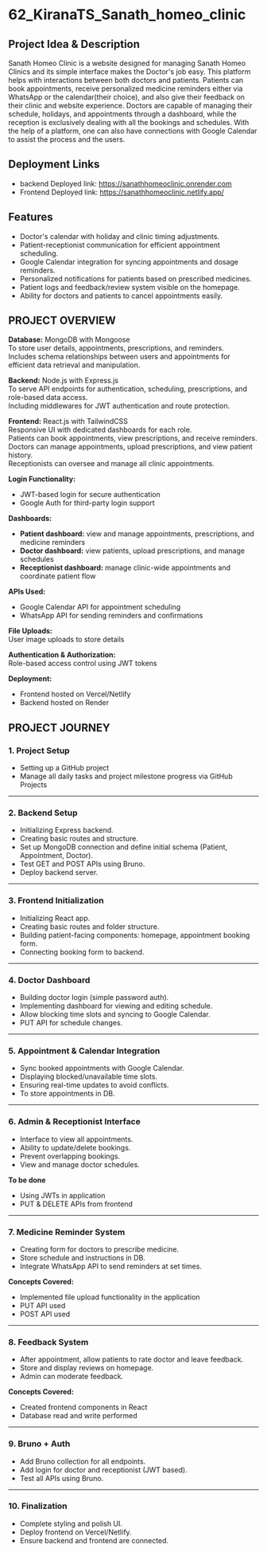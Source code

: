 
# 62_KiranaTS_Sanath_homeo_clinic

## Project Idea & Description

Sanath Homeo Clinic is a website designed for managing Sanath Homeo Clinics and its simple interface makes the Doctor's job easy. This platform helps with interactions between both doctors and patients. Patients can book appointments, receive personalized medicine reminders either via WhatsApp or the calendar(their choice), and also give their feedback on their clinic and website experience. Doctors are capable of managing their schedule, holidays, and appointments through a dashboard, while the reception is exclusively dealing with all the bookings and schedules. With the help of a platform, one can also have connections with Google Calendar to assist the process and the users.

## Deployment Links
- backend Deployed link: https://sanathhomeoclinic.onrender.com
- Frontend Deployed link: https://sanathhomeoclinic.netlify.app/

## Features  
- Doctor's calendar with holiday and clinic timing adjustments.  
- Patient-receptionist communication for efficient appointment scheduling.  
- Google Calendar integration for syncing appointments and dosage reminders.  
- Personalized notifications for patients based on prescribed medicines.  
- Patient logs and feedback/review system visible on the homepage.  
- Ability for doctors and patients to cancel appointments easily.  


## PROJECT OVERVIEW

**Database:** MongoDB with Mongoose  
To store user details, appointments, prescriptions, and reminders.  
Includes schema relationships between users and appointments for efficient data retrieval and manipulation.

**Backend:** Node.js with Express.js  
To serve API endpoints for authentication, scheduling, prescriptions, and role-based data access.  
Including middlewares for JWT authentication and route protection.

**Frontend:** React.js with TailwindCSS  
Responsive UI with dedicated dashboards for each role.  
Patients can book appointments, view prescriptions, and receive reminders.  
Doctors can manage appointments, upload prescriptions, and view patient history.  
Receptionists can oversee and manage all clinic appointments.

**Login Functionality:**  
- JWT-based login for secure authentication  
- Google Auth for third-party login support

**Dashboards:**  
- **Patient dashboard:** view and manage appointments, prescriptions, and medicine reminders  
- **Doctor dashboard:** view patients, upload prescriptions, and manage schedules  
- **Receptionist dashboard:** manage clinic-wide appointments and coordinate patient flow

**APIs Used:**  
- Google Calendar API for appointment scheduling  
- WhatsApp API for sending reminders and confirmations

**File Uploads:**  
User image uploads to store details

**Authentication & Authorization:**  
Role-based access control using JWT tokens

**Deployment:**  
- Frontend hosted on Vercel/Netlify
- Backend hosted on Render





## PROJECT JOURNEY

### **1. Project Setup**
- Setting up a GitHub project  
- Manage all daily tasks and project milestone progress via GitHub Projects

---

### **2. Backend Setup**
- Initializing Express backend.  
- Creating basic routes and structure.  
- Set up MongoDB connection and define initial schema (Patient, Appointment, Doctor).  
- Test GET and POST APIs using Bruno.  
- Deploy backend server.

---

### **3. Frontend Initialization**
- Initializing React app.  
- Creating basic routes and folder structure.  
- Building patient-facing components: homepage, appointment booking form.  
- Connecting booking form to backend.

---

### **4. Doctor Dashboard**
- Building doctor login (simple password auth).  
- Implementing dashboard for viewing and editing schedule.  
- Allow blocking time slots and syncing to Google Calendar.  
- PUT API for schedule changes.

---

### **5. Appointment & Calendar Integration**
- Sync booked appointments with Google Calendar.  
- Displaying blocked/unavailable time slots.  
- Ensuring real-time updates to avoid conflicts.  
- To store appointments in DB.

---

### **6. Admin & Receptionist Interface**
- Interface to view all appointments.  
- Ability to update/delete bookings.  
- Prevent overlapping bookings.  
- View and manage doctor schedules.

**To be done**
- Using JWTs in application  
- PUT & DELETE APIs from frontend

---

### **7. Medicine Reminder System**
- Creating form for doctors to prescribe medicine.  
- Store schedule and instructions in DB.  
- Integrate WhatsApp API to send reminders at set times.

**Concepts Covered:**
- Implemented file upload functionality in the application  
- PUT API used  
- POST API used

---

### **8. Feedback System**
- After appointment, allow patients to rate doctor and leave feedback.  
- Store and display reviews on homepage.  
- Admin can moderate feedback.

**Concepts Covered:**
- Created frontend components in React  
- Database read and write performed

---

### **9. Bruno + Auth**
- Add Bruno collection for all endpoints.  
- Add login for doctor and receptionist (JWT based).  
- Test all APIs using Bruno.

---

### **10. Finalization**
- Complete styling and polish UI.  
- Deploy frontend on Vercel/Netlify.  
- Ensure backend and frontend are connected.
